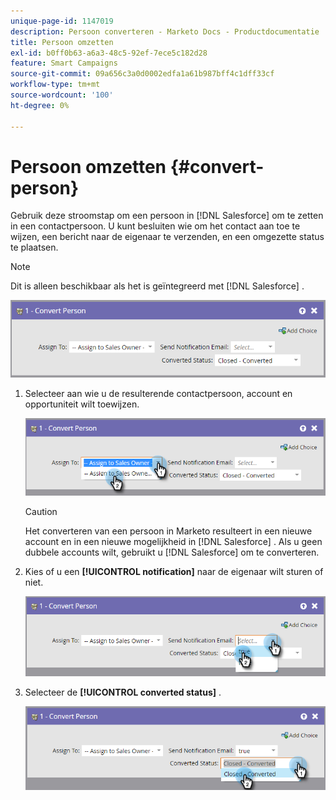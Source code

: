 ```yaml
---
unique-page-id: 1147019
description: Persoon converteren - Marketo Docs - Productdocumentatie
title: Persoon omzetten
exl-id: b0ff0b63-a6a3-48c5-92ef-7ece5c182d28
feature: Smart Campaigns
source-git-commit: 09a656c3a0d0002edfa1a61b987bff4c1dff33cf
workflow-type: tm+mt
source-wordcount: '100'
ht-degree: 0%

---
```


# Persoon omzetten {#convert-person}

Gebruik deze stroomstap om een persoon in [!DNL Salesforce] om te zetten in een contactpersoon. U kunt besluiten wie om het contact aan toe te wijzen, een bericht naar de eigenaar te verzenden, en een omgezette status te plaatsen.

>[!NOTE]
>
>Dit is alleen beschikbaar als het is geïntegreerd met [!DNL Salesforce] .

![](assets/convert-person-1.png)

1. Selecteer aan wie u de resulterende contactpersoon, account en opportuniteit wilt toewijzen.

   ![](assets/convert-person-2.png)

   >[!CAUTION]
   >
   >Het converteren van een persoon in Marketo resulteert in een nieuwe account en in een nieuwe mogelijkheid in [!DNL Salesforce] . Als u geen dubbele accounts wilt, gebruikt u [!DNL Salesforce] om te converteren.

1. Kies of u een **[!UICONTROL notification]** naar de eigenaar wilt sturen of niet.

   ![](assets/convert-person-3.png)

1. Selecteer de **[!UICONTROL converted status]** .

   ![](assets/convert-person-4.png)
